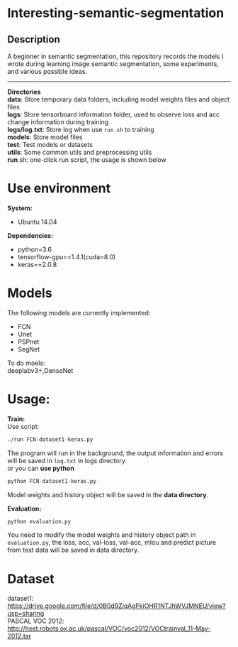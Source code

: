 # Interesting-semantic-segmentation
## Description
A beginner in semantic segmentation, this repository records the models I wrote during learning image semantic segmentation, some experiments, and various possible ideas.  
***
**Directories**  
**data**: Store temporary data folders, including model weights files and object files  
**logs**: Store tensorboard information folder, used to observe loss and acc change information during training  
**logs/log.txt**: Store log when use `run.sh` to training  
**models**: Store model files  
**test**: Test models or datasets  
**utils**: Some common utils and preprocessing utils  
**run**.sh: one-click run script, the usage is shown below  

# Use environment
**System:**  
+ Ubuntu 14.04  
  
**Dependencies:**  
+ python=3.6
+ tensorflow-gpu==1.4.1(cuda=8.0)
+ keras==2.0.8

# Models
The following models are currently implemented:
- FCN
- Unet
- PSPnet
- SegNet  
  
To do moels:  
deeplabv3+,DenseNet

# Usage:
**Train:**  
Use script:  
```sh
./run FCN-dataset1-keras.py
```  
The program will run in the background, the output information and errors will be saved in `log.txt` in logs directory.  
or you can **use python**
```python
python FCN-dataset1-keras.py
```
Model weights and history object will be saved in the **data directory**.

**Evaluation:**
```python
python evaluation.py
```
You need to modify the model weights and history object path in `evaluation.py`, the loss, acc, val-loss, val-acc, mIou and predict picture from test data will be saved in data directory. 
# Dataset
dataset1: https://drive.google.com/file/d/0B0d9ZiqAgFkiOHR1NTJhWVJMNEU/view?usp=sharing  
PASCAL VOC 2012: http://host.robots.ox.ac.uk/pascal/VOC/voc2012/VOCtrainval_11-May-2012.tar
  
